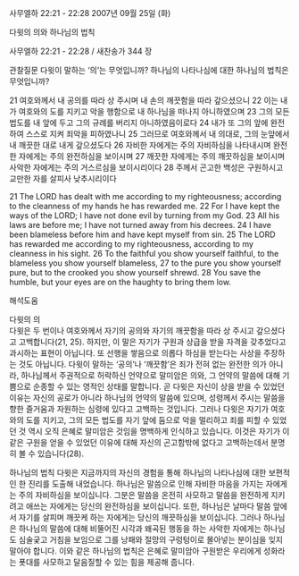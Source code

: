 사무엘하 22:21 - 22:28 
2007년 09월 25일 (화)

다윗의 의와 하나님의 법칙



사무엘하 22:21 - 22:28 / 새찬송가 344 장


관찰질문
다윗이 말하는 ‘의’는 무엇입니까? 
하나님의 나타나심에 대한 하나님의 법칙은 무엇입니까? 

21 여호와께서 내 공의를 따라 상 주시며 내 손의 깨끗함을 따라 갚으셨으니 22 이는 내가 여호와의 도를 지키고 악을 행함으로 내 하나님을 떠나지 아니하였으며 
23 그의 모든 법도를 내 앞에 두고 그의 규례를 버리지 아니하였음이로다 24 내가 또 그의 앞에 완전하여 스스로 지켜 죄악을 피하였나니 25 그러므로 여호와께서 내 의대로, 그의 눈앞에서 내 깨끗한 대로 내게 갚으셨도다 26 자비한 자에게는 주의 자비하심을 나타내시며 완전한 자에게는 주의 완전하심을 보이시며 27 깨끗한 자에게는 주의 깨끗하심을 보이시며 사악한 자에게는 주의 거스르심을 보이시리이다 28 주께서 곤고한 백성은 구원하시고 교만한 자를 살피사 낮추시리이다  

21 The LORD has dealt with me according to my righteousness; according to the cleanness of my hands he has rewarded me. 22 For I have kept the ways of the LORD; I have not done evil by turning from my God. 23 All his laws are before me; I have not turned away from his decrees. 24 I have been blameless before him and have kept myself from sin. 25 The LORD has rewarded me according to my righteousness, according to my cleanness in his sight. 26 To the faithful you show yourself faithful, to the blameless you show yourself blameless, 27 to the pure you show yourself pure, but to the crooked you show yourself shrewd. 28 You save the humble, but your eyes are on the haughty to bring them low.

해석도움





다윗의 의  
다윗은 두 번이나 여호와께서 자기의 공의와 자기의 깨끗함을 따라 상 주시고 갚으셨다고 고백합니다(21, 25). 하지만, 이 말은 자기가 구원과 상급을 받을 자격을 갖추었다고 과시하는 표현이 아닙니다. 또 선행을 쌓음으로 의롭다 하심을 받는다는 사상을 주장하는 것도 아닙니다. 다윗이 말하는 ‘공의’나 ‘깨끗함’은 죄가 전혀 없는 완전한 의가 아니라, 하나님께서 주권적으로 허락하신 언약으로 말미암은 의와, 그 언약의 말씀에 대해 기쁨으로 순종할 수 있는 영적인 상태를 말합니다. 곧 다윗은 자신이 상을 받을 수 있었던 이유는 자신의 공로가 아니라 하나님의 언약의 말씀에 있으며, 성령께서 주시는 말씀을 향한 즐거움과 자원하는 심령에 있다고 고백하는 것입니다. 그러나 다윗은 자기가 여호와의 도를 지키고, 그의 모든 법도를 자기 앞에 둠으로 악을 멀리하고 죄를 피할 수 있었던 것 역시 오직 은혜로 말미암은 것임을 명백하게 인식하고 있습니다. 이것은 자기가 이 같은 구원을 얻을 수 있었던 이유에 대해 자신의 곤고함밖에 없다고 고백하는데서 분명히 볼 수 있습니다(28).    

하나님의 법칙 
다윗은 지금까지의 자신의 경험을 통해 하나님의 나타나심에 대한 보편적인 한 진리를 도출해 내었습니다. 하나님은 말씀으로 인해 자비한 마음을 가지는 자에게는 주의 자비하심을 보이십니다. 그분은 말씀을 온전히 사모하고 말씀을 완전하게 지키려고 애쓰는 자에게는 당신의 완전하심을 보이십니다. 또한, 하나님은 날마다 말씀 앞에서 자기를 살피며 깨끗케 하는 자에게는 당신의 깨끗하심을 보이십니다. 그러나 하나님은 하나님의 말씀에 대해 비뚤어진 시각과 왜곡된 행동을 하는 사악한 자에게는 하나님도 심술궂고 거침을 보임으로 그를 낭패와 절망의 구렁텅이로 몰아넣는 분이심을 잊지 말아야 합니다. 이와 같은 하나님의 법칙은 은혜로 말미암아 구원받은 우리에게 성화라는 푯대를 사모하고 달음질할 수 있는 힘을 제공해 줍니다.